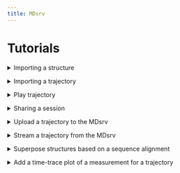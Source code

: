 ```yaml
---
title: MDsrv
---
```


# Tutorials

<a name='tutorial-import-structure'></a>
<details>
    <summary>Importing a structure</summary>
<p><div markdown="1">

You can import a structure by:
- providing the files from your local machine
    1. Open the _Home_ panel on the left-hand side.
    2. Open the _Open Local Files_ menu in the Home panel.
    3. Select _Select files..._ to choose which of the files you have stored locally to upload.
        - ou can import multiple files at once.
        - If you are importing multiple files at once, that do not have the same format, the Format option should be set to Auto.
        - If you are importing only one file at a time, or if all files have the same format, you can also specify the format of the file. However, in most cases, this is not necessary.
    4. Select the _Apply_ button.

<center>
    <figure class='video_container'>
        <video width='75%' controls='true' allowfullscreen='true' poster='./videos/poster/import_structure_local.png'>
            <source src='./videos/import_structure_local.mp4' type='video/mp4'>
        </video>
    </figure>
</center>

- using one of the common public servers (like PDB)
    1. Open the _Home_ panel on the left-hand side.
    2. Open the _Open Remote Structure_ menu in the Home panel.
    3. Select the server you want to download the structure from as the _Source_.
    4. Enter the ID of the structure or trajectory you want to import from the selected server.
    5. Select the _Apply_ button.

<center>
    <figure class='video_container'>
        <video width='75%' controls='true' allowfullscreen='true' poster='./videos/poster/import_structure_id.png'>
            <source src='./videos/import_structure_id.mp4' type='video/mp4'>
        </video>
    </figure>
</center>

- using the URL of a structure file that is publicly available on another server:
    1. Open the _Home_ panel on the left-hand side.
    2. Open the _Open Remote File_ menu in the Home panel.
    3. Enter the _URL_ of the file.
    4. Select the correct format of the file for the _Format_ parameter.
    5. Set the _Binary_ parameter to On, if the file is binary.
    6. Select the _Apply_ button.
    
<center>
    <figure class='video_container'>
        <video width='75%' controls='true' allowfullscreen='true' poster='./videos/poster/import_structure_url.png'>
            <source src='./videos/import_structure_url.mp4' type='video/mp4'>
        </video>
    </figure>
</center>

</div></p></details>

<a name='tutorial-import-trajectory'></a>
<details>
    <summary>Importing a trajectory</summary>
<p><div markdown="1">

You can import a trajectory by:

- providing the files from your local machine
    1. Open the _Home_ panel on the left-hand side.
    2. Open the _Load Trajectory_ menu in the Home panel.
    3. Select _File_ as the _Source_ parameter.
    4. Select _Selec a file..._ for 
        - _Model_: The file containing the structure (e.g. a .pdb).
        - _Coordinates_: A file containing the coordinates of the trajectory you want to match to the structure.
    5. After selecing the two files, select _Apply_ to import the trajectory.

<center>
    <figure class='video_container'>
        <video width='75%' controls='true' allowfullscreen='true' poster='./videos/poster/import_trajectory_local.png'>
            <source src='./videos/import_trajectory_local.mp4' type='video/mp4'>
        </video>
    </figure>
</center>

-  using the URL of a structure and coordinate file that are publicly available on another server: 
    1. Open the _Home_ panel on the left-hand side.
    2. Open the _Load Trajectory_ menu in the Home panel.
    3. Select URL as the _Source_ parameter.
    4. Select _Selec a file..._ for 
        - _Model_: The URL pointing to the file of the structure.
        - _Coordinates_: The URL pointing to the file of the coordinates of the trajectory you want to match to the structure.
    5. Specify the format for each file in the _Format_ parameter underneath it.
    6. Specify, if the _Model_ file is _Binary_.
    7. After selecing the two files and setting their parameters, select _Apply_ to import the trajectory.

<center>
    <figure class='video_container'>
        <video width='75%' controls='true' allowfullscreen='true' poster='./videos/poster/import_trajectory_url.png'>
            <source src='./videos/import_trajectory_url.mp4' type='video/mp4'>
        </video>
    </figure>
</center>

</div></p></details>

<a name='tutorial-play-trajectory'></a>
<details>
    <summary>Play trajectory</summary>

<p><div markdown="1">

You first need to import your trajectory:
- (<a href="#tutorial-import-trajectory">Importing a trajectory.</a>) or
- (<a href="#tutorial-stream-trajectory">Stream a trajectory from the MDsrv</a>).

After you imported your trajectory, a play button will appear in the top left corner of the white canvas where the structure is displayed.

When you imported your trajectory by streaming it from the MDsrv, you need to clean up the visualization:
1. Open the _State Tree_ panel on the left-hand side.
2. Toggle the visibility for the imported structure (same name as the original file).
    - The visibility toggle is the outermost button on the right side and has an eye symbol.

Now only the matched result is visible in the representation.

<center>
    <figure class='video_container'>
        <video width='75%' controls='true' allowfullscreen='true' poster='./videos/poster/play_trajectory.png'>
            <source src='./videos/play_trajectory.mp4' type='video/mp4'>
        </video>
    </figure>
</center>

</div></p></details>

<a name='tutorial-share-session'></a>
<details>
    <summary>Sharing a session</summary>

<p><div markdown="1">

You can share your your in two ways:

- Through our server:
    1. Import the structures and trajectories you want to share
        See Tutorials
        - <a href="#tutorial-import-structure">Importing a structure</a>.
        - <a href="#tutorial-import-trajectory">Importing a trajectory</a>.
        - <a href="#tutorial-stream-trajectory">Stream a trajectory from the MDsrv</a>.
    2. Prepare your session as desired.
    3. Open the _Remote Session_ menu in the _Extensions_ panel at the bottom.
    4. Name your session.
        - Optional: Enter a description by opening the _Options_ area.
        - Optional: Change the server address.
    5. Select the _Upload_ button.
    6. To share your session with others, right-click your session to open it in a new tab with its URL.
    7. Share this URL.

<center>
    <figure class='video_container'>
        <video width='75%' controls='true' allowfullscreen='true' poster='./videos/poster/share_session_our_server.png'>
            <source src='./videos/share_session.mp4' type='video/mp4'>
        </video>
    </figure>
</center>

- Setting up your own MDsrv, see <a href="install.html#install">How do I install a MDsrv server on my machine (Setting up your own server and viewer)?</a>.

</div></p></details>

<a name='tutorial-upload-trajectory'></a>
<details>
    <summary>Upload a trajectory to the MDsrv</summary>
<p><div markdown="1">

The trajectory you want to store on our server must be publicly available on another server.

1. Open the _Extensions_ panel at the bottom.
2. Open the _Add Trajectory to Stream Server_ menu.
3. Optionally, if you want to upload the trajectory to another MDsrv instance, adjust the _Server_ parameter accordingly.
4. Enter the _URL_ of the trajectory file.
5. Name the trajectory. (If there is already a trajectory with the same name, a message will appear in the Log panel. Please change the name.)
6. Add a more detailed description for your trajectory.
7. Select the _Upload Trajectory to Server_ button.
8. When the trajectory is successfully uploaded, a message appears in the Log panel.
9. To visualize the uploaded trajectory, see the Tutorial <a href="#t-stream-traj">Stream a trajectory from the MDsrv</a>).

Currently, only trajectories in the XTC format can be uploaded.

<center>
    <figure class='video_container'>
        <video width='75%' controls='true' allowfullscreen='true' poster='./videos/poster/upload_trajectory_server.png'>
            <source src='./videos/upload_trajectory_server.mp4' type='video/mp4'>
        </video>
    </figure>
</center>

</div></p></details>

<a name='tutorial-stream-trajectory'></a>
<details>
    <summary>Stream a trajectory from the MDsrv</summary>
<p><div markdown="1">

1. Open the _Extensions_ panel at the bottom.
2. Open the _Match Trajectory Stream_ menu.
3. Enter the _Server_ URL where the trajectory is stored (Must be an MDsrv instance).
4. Import the structure corresponding to the trajectory (see Tutorial <a href="#t-import">Importing structures and trajectories</a>).
5. Select this structure via the _Model_ parameter.
6. Select the trajectory you want to stream via the _Trajectory_ parameter.
7. Select _Add Stream Trajectory_.
8. You can now play your trajectory.

<center>
    <figure class='video_container'>
        <video width='75%' controls='true' allowfullscreen='true' poster='./videos/poster/match_stream_trajectory.png'>
            <source src='./videos/match_trajectory_stream.mp4' type='video/mp4'>
        </video>
    </figure>
</center>

</div></p></details>

<a name='tutorial-alignment'></a>
<details>
    <summary>Superpose structures based on a sequence alignment</summary>
<p><div markdown="1">

1. Import a Clustal alignment (_.aln_) using the _Open Local Files_ menu.
2. Import the structures corresponding to the sequences in the alignment.
3. Match the sequences of the alignment with the structures using the _Match Sequence Alignment_ menu in the _Extension_ panel at the bottom.
    - For each sequence in the alignment, you must specify which sequence of the structure should be matched to it.
    - Each sequence needs its own structure.
    - Match the following parameters for each sequence in the alignment:
        - Structure
        - Entity
        - Chain
        - Instance (if available)
4. Select the _Apply Matching_ button.
    - If the structures are correctly matched, they will be superposed according to the alignment.
    - If the matching is not correct, it is indicated which sequences of the alignment were not matched correctly in the Log at the bottom.

<center>
    <figure class='video_container'>
        <video width='75%' controls='true' allowfullscreen='true' poster='./videos/poster/alignment.png'>
            <source src='./videos/alignment.mp4' type='video/mp4'>
        </video>
    </figure>
</center>

</div></p></details>

<a name='tutorial-measurement'></a>
<details>
    <summary>Add a time-trace plot of a measurement for a trajectory</summary>
<p><div markdown="1">

1. Import the trajectory you want to calculate the measurement for.
    See Tutorials
    - <a href="#tutorial-import-trajectory">Importing a structure</a>.
    - <a href="#tutorial-stream-trajectory">Stream a trajectory from the MDsrv</a>.
2. If needed, clean up the visualization by toggling the visibility for the importet files in the _State Tree_ panel on the left side.
3. Open the _Structure Tools_ panel on the right side.
4. Open the _Measurements_ menu in the Structure Tools panel.
5. Select the _Add_ button in the Measurements menu.
6. Activate the selection mode by clicking the last button of the buttons on the right side of the white canvas where the structure is displayed (_Toggle Selection Mode_).
7. An additional menu appears at the top of the white canvas.
8. Select the button labeled _Residue_ to change the granularity of the selection.
9. Select the desired elements to add a measurement (two for distance, three for angle, four for area angle). The selected elements will be displayed in a list in the _Measurements_ menu on the right side.
10. Select the desired measurement in the _Measurements_ menu to add it. 
11. Click the _Toggle Selection Mode_ button again, to exit the selection mode.
12. Open the _Extensions_ panel at the bottom.
13. Open the _Time-trace Plot_ menu.
14. Select the measurement you just added to display its plot throughout the trajectory.

There are various interaction possible:
- Skipping to a specific frame by clicking on the value
- Sorting the values by frame, ascending, and descending
- Filtering the values
- Switching the display to RMSD for the whole model
    - Instead of a filter, it is now possible to change he comparison frame for the RMSD

<center>
    <figure class='video_container'>
        <video width='75%' controls='true' allowfullscreen='true' poster='./videos/poster/plot.png'>
            <source src='./videos/plot.mp4' type='video/mp4'>
        </video>
    </figure>
</center>

</div></p></details>